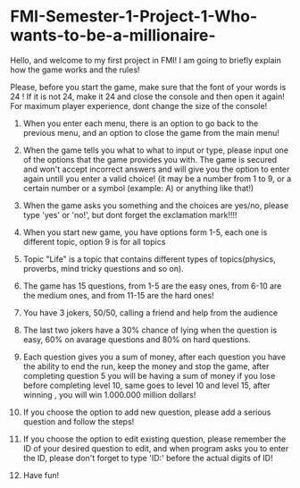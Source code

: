 # FMI-Semester-1-Project-1-Who-wants-to-be-a-millionaire-

Hello, and welcome to my first project in FMI!
I am going to briefly explain how the game works and the rules!

Please, before you start the game, make sure that the font of your words is 24 ! 
If it is not 24, make it 24 and close the console and then open it again!
For maximum player experience, dont change the size of the console!

1. When you enter each menu, there is an option to go back to the previous menu, and an option to close the 
game from the main menu!

2. When the game tells you what to what to input or type, please input one of the options that the game
provides you with. The game is secured and won't accept incorrect answers and will give you the option to 
enter again untill you enter a valid choice! (it may be a number from 1 to 9, or a certain number or a symbol
(example: A) or anything like that!) 

3. When the game asks you something and the choices are yes/no, please type 'yes' or 'no!', but dont forget 
the exclamation mark!!!!

4. When you start new game, you have options form 1-5, each one is different topic, option 9 is for all topics

5. Topic "Life" is a topic that contains different types of topics(physics, proverbs, mind tricky questions and so 
on).

6. The game has 15 questions, from 1-5 are the easy ones, from 6-10 are the medium ones, and from 11-15 are 
the hard ones!

7. You have 3 jokers, 50/50, calling a friend and help from the audience

8. The last two jokers have a 30% chance of lying when the question is easy, 60% on avarage questions and
80% on hard questions.

9. Each question gives you a sum of money, after each question you have the ability to end the run, keep the 
money and stop the game, after completing question 5 you will be having a sum of money if you lose before 
completing level 10, same goes to level 10 and level 15, after winning , you will win 1.000.000 million dollars!

10. If you choose the option to add new question, please add a serious question and follow the steps!

11. If you choose the option to edit existing question, please remember the ID of your desired question to edit,
and when program asks you to enter the ID, please don't forget to type 'ID:' before the actual digits of ID!

12. Have fun!

